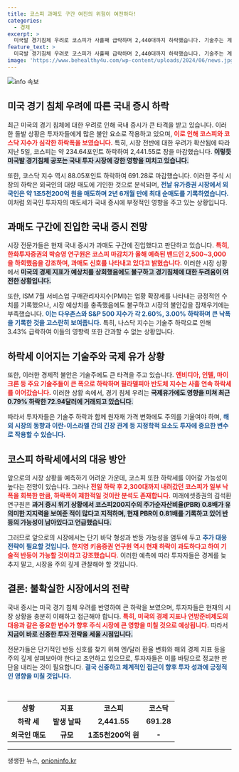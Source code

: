 ```yaml
---
title: 코스피 과매도 구간 여진의 위험이 여전하다!
categories:
  - 경제
excerpt: >
  미국발 경기침체 우려로 코스피가 사흘째 급락하며 2,440대까지 하락했습니다. 기술주는 계속해서 추락하고 외국인은 최대 매도세를 보이며 시장이 위축되고 있습니다. 낙폭은 제한적이라는 전망도 나오지만 반등의 트리거가 필요한 상황입니다.
feature_text: >
  미국발 경기침체 우려로 코스피가 사흘째 급락하며 2,440대까지 하락했습니다. 기술주는 계속해서 추락하고 외국인은 최대 매도세를 보이며 시장이 위축되고 있습니다. 낙폭은 제한적이라는 전망도 나오지만 반등의 트리거가 필요한 상황입니다.
image: 'https://www.behealthy4u.com/wp-content/uploads/2024/06/news.jpg'
---
```


<p><img src="https://www.behealthy4u.com/wp-content/uploads/2024/06/news.jpg" alt="info 속보" /></p>

<h2 data-ke-size="size26">미국 경기 침체 우려에 따른 국내 증시 하락</h2>

<p data-ke-size="size16">최근 미국의 경기 침체에 대한 우려로 인해 국내 증시가 큰 타격을 받고 있습니다. 이러한 돌발 상황은 투자자들에게 많은 불안 요소로 작용하고 있으며, <b><span style="color: #ee2323;">이로 인해 코스피와 코스닥 지수가 심각한 하락폭을 보였습니다.</span></b> 특히, 시장 전반에 대한 우려가 확산됨에 따라 지난 5일, 코스피는 약 234.64포인트 하락하여 2,441.55로 장을 마감했습니다. <b><span style="background-color: #21538527;">이렇듯 미국발 경기침체 공포는 국내 투자 시장에 강한 영향을 미치고 있습니다.</span></b> </p>

<p data-ke-size="size16">또한, 코스닥 지수 역시 88.05포인트 하락하여 691.28로 마감했습니다. 이러한 주식 시장의 하락은 외국인의 대량 매도에 기인한 것으로 분석되며, <b><span style="color: #1a5490;">전날 유가증권 시장에서 외국인은 약 1조5천200억 원을 매도하며 2년 6개월 만에 최대 순매도를 기록하였습니다.</span></b> 이처럼 외국인 투자자의 매도세가 국내 증시에 부정적인 영향을 주고 있는 상황입니다.</p>

<h2 data-ke-size="size26">과매도 구간에 진입한 국내 증시 전망</h2>

<p data-ke-size="size16">시장 전문가들은 현재 국내 증시가 과매도 구간에 진입했다고 판단하고 있습니다. <b><span style="color: #ee2323;">특히, 한화투자증권의 박승영 연구원은 코스피 마감치가 올해 예측된 밴드인 2,500~3,000을 하회했음을 강조하며, 과매도 신호를 나타내고 있다고 밝혔습니다.</span></b> 이러한 시장 상황에서 <b><span style="background-color: #21538527;">미국의 경제 지표가 예상치를 상회했음에도 불구하고 경기침체에 대한 두려움이 여전한 상황입니다.</span></b></p>

<p data-ke-size="size16">또한, ISM 7월 서비스업 구매관리자지수(PMI)는 업황 확장세를 나타내는 긍정적인 수치를 기록했으나, 시장 예상치를 충족했음에도 불구하고 시장의 불안감을 잠재우기에는 부족했습니다. <b><span style="color: #1a5490;">이는 다우존스와 S&P 500 지수가 각 2.60%, 3.00% 하락하며 큰 낙폭을 기록한 것을 고스란히 보여줍니다.</span></b> 특히, 나스닥 지수는 기술주 하락으로 인해 3.43% 급락하여 이들의 영향력 또한 간과할 수 없는 상황입니다.</p>

<h2 data-ke-size="size26">하락세 이어지는 기술주와 국제 유가 상황</h2>

<p data-ke-size="size16">또한, 이러한 경제적 불안은 기술주에도 큰 타격을 주고 있습니다. <b><span style="color: #ee2323;">엔비디아, 인텔, 마이크론 등 주요 기술주들이 큰 폭으로 하락하며 필라델피아 반도체 지수는 사흘 연속 하락세를 이어갔습니다.</span></b> 이러한 상황 속에서, 경기 침체 우려는 <b><span style="background-color: #21538527;">국제유가에도 영향을 미쳐 최근 0.79% 하락한 72.94달러에 거래되고 있습니다.</span></b> </p>

<p data-ke-size="size16">따라서 투자자들은 기술주 하락과 함께 원자재 가격 변화에도 주의를 기울여야 하며, <b><span style="color: #1a5490;">해외 시장의 동향과 이란-이스라엘 간의 긴장 관계 등 지정학적 요소도 투자에 중요한 변수로 작용할 수 있습니다.</span></b> </p>

<h2 data-ke-size="size26">코스피 하락세에서의 대응 방안</h2>

<p data-ke-size="size16">앞으로의 시장 상황을 예측하기 어려운 가운데, 코스피 또한 하락세를 이어갈 가능성이 높다는 전망이 있습니다. 그러나 <b><span style="color: #ee2323;">전일 하락 후 2,300대까지 내려갔던 코스피가 일부 낙폭을 회복한 만큼, 하락폭이 제한적일 것이란 분석도 존재합니다.</span></b> 미래에셋증권의 김석환 연구원은 <b><span style="background-color: #21538527;">과거 증시 위기 상황에서 코스피200지수의 주가순자산비율(PBR) 0.8배가 유의미한 지지력을 보여준 적이 많다고 지적하며, 현재 PBR이 0.81배를 기록하고 있어 반등의 가능성이 남아있다고 언급했습니다.</span></b></p>

<p data-ke-size="size16">그러므로 앞으로의 시장에서는 단기 바닥 형성과 반등 가능성을 염두에 두고 <b><span style="color: #1a5490;">추가 대응 전략이 필요할 것입니다.</span></b> <b><span style="color: #ee2323;">한지영 키움증권 연구원 역시 현재 하락이 과도하다고 하여 기술적 반등이 가능할 것이라고 강조했습니다.</span></b> 이러한 예측에 따라 투자자들은 경계를 늦추지 말고, 시장을 주의 깊게 관찰해야 할 것입니다.</p>

<h2 data-ke-size="size26">결론: 불확실한 시장에서의 전략</h2>

<p data-ke-size="size16">국내 증시는 미국 경기 침체 우려를 반영하여 큰 하락을 보였으며, 투자자들은 현재의 시장 상황을 충분히 이해하고 접근해야 합니다. <b><span style="color: #ee2323;">특히, 미국의 경제 지표나 연방준비제도의 대응과 같은 중요한 변수가 향후 주식 시장에 큰 영향을 미칠 것으로 예상됩니다.</span></b> 따라서 <b><span style="background-color: #21538527;">지금이 바로 신중한 투자 전략을 세울 시점입니다.</span></b></p>

<p data-ke-size="size16">전문가들은 단기적인 반등 신호를 찾기 위해 엔/달러 환율 변화와 해외 경제 지표 등을 주의 깊게 살펴보아야 한다고 조언하고 있으므로, 투자자들은 이를 바탕으로 정교한 판단을 내리는 것이 필요합니다. <b><span style="color: #1a5490;">결국 신중하고 체계적인 접근이 향후 투자 성과에 긍정적인 영향을 미칠 것입니다.</span></b></p>

<p data-ke-size="size16">&nbsp;</p>

<table>
<tr>
<td style="text-align: center; height: 17px;"><b>상황</b></td>
<td style="text-align: center; height: 17px;"><b>지표</b></td>
<td style="text-align: center; height: 17px;"><b>코스피</b></td>
<td style="text-align: center; height: 17px;"><b>코스닥</b></td>
</tr>
<tr>
<td style="text-align: center; height: 17px;"><b>하락 세</b></td>
<td style="text-align: center; height: 17px;"><b>발생 날짜</b></td>
<td style="text-align: center; height: 17px;"><b>2,441.55</b></td>
<td style="text-align: center; height: 17px;"><b>691.28</b></td>
</tr>
<tr>
<td style="text-align: center; height: 17px;"><b>외국인 매도</b></td>
<td style="text-align: center; height: 17px;"><b>규모</b></td>
<td style="text-align: center; height: 17px;"><b>1조5천200억 원</b></td>
<td style="text-align: center; height: 17px;"><b>-</b></td>
</tr>
</table>

<hr />
생생한 뉴스, <a href="https://onioninfo.kr" rel="dofollow">onioninfo.kr</a>


